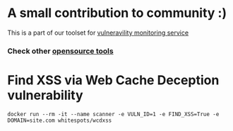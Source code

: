 # A small contribution to community :)
This is a part of our toolset for [vulneravility monitoring service](https://whitespots.io/vulnerability-monitoring)

### Check other [opensource tools](https://github.com/whitespots/fast-security-scanners)

# Find XSS via Web Cache Deception vulnerability

`docker run --rm -it --name scanner -e VULN_ID=1 -e FIND_XSS=True -e DOMAIN=site.com whitespots/wcdxss`

